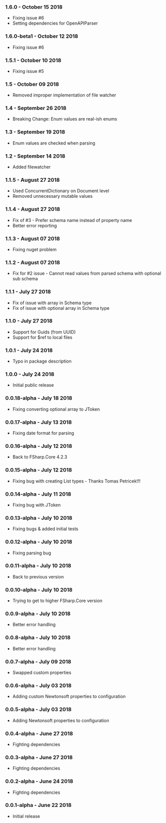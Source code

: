### 1.6.0 - October 15 2018
* Fixing issue #6
* Setting dependencies for OpenAPIParser

### 1.6.0-beta1 - October 12 2018
* Fixing issue #6

### 1.5.1 - October 10 2018
* Fixing issue #5

### 1.5 - October 09 2018
* Removed improper implementation of file watcher

### 1.4 - September 26 2018
* Breaking Change: Enum values are real-ish enums

### 1.3 - September 19 2018
* Enum values are checked when parsing

### 1.2 - September 14 2018
* Added filewatcher

### 1.1.5 - August 27 2018
* Used ConcurrentDictionary on Document level
* Removed unnecessary mutable values

### 1.1.4 - August 27 2018
* Fix of #3 - Prefer schema name instead of property name
* Better error reporting

### 1.1.3 - August 07 2018
* Fixing nuget problem

### 1.1.2 - August 07 2018
* Fix for #2 issue - Cannot read values from parsed schema with optional sub schema

### 1.1.1 - July 27 2018
* Fix of issue with array in Schema type
* Fix of issue with optional array in Schema type

### 1.1.0 - July 27 2018
* Support for Guids (from UUID)
* Support for $ref to local files

### 1.0.1 - July 24 2018
* Typo in package description

### 1.0.0 - July 24 2018
* Initial public release

### 0.0.18-alpha - July 18 2018
* Fixing converting optional array to JToken

### 0.0.17-alpha - July 13 2018
* Fixing date format for parsing

### 0.0.16-alpha - July 12 2018
* Back to FSharp.Core 4.2.3

### 0.0.15-alpha - July 12 2018
* Fixing bug with creating List types - Thanks Tomas Petricek!!!

### 0.0.14-alpha - July 11 2018
* Fixing bug with JToken

### 0.0.13-alpha - July 10 2018
* Fixing bugs & added initial tests

### 0.0.12-alpha - July 10 2018
* Fixing parsing bug

### 0.0.11-alpha - July 10 2018
* Back to previous version

### 0.0.10-alpha - July 10 2018
* Trying to get to higher FSharp.Core version

### 0.0.9-alpha - July 10 2018
* Better error handling

### 0.0.8-alpha - July 10 2018
* Better error handling

### 0.0.7-alpha - July 09 2018
* Swapped custom properties

### 0.0.6-alpha - July 03 2018
* Adding custom Newtonsoft properties to configuration

### 0.0.5-alpha - July 03 2018
* Adding Newtonsoft properties to configuration

### 0.0.4-alpha - June 27 2018
* Fighting dependencies

### 0.0.3-alpha - June 27 2018
* Fighting dependencies

### 0.0.2-alpha - June 24 2018
* Fighting dependencies

### 0.0.1-alpha - June 22 2018
* Initial release